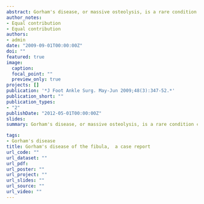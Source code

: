 ```yaml
---
abstract: Gorham's disease, or massive osteolysis, is a rare condition characterized by the spontaneous onset of osteolysis in an otherwise healthy individual. Such osteolysis is related to localized endothelial proliferation of lymphatic vessels,lymphangiomatous osteolysis, resulting in destruction and absorption of bone, and is commonly thought to affect primarily cancellous bone. In this article, we describe a case of Gorham's disease involving the fibula in a 13-year-old boy with a 2-year history of pain and a 1-year history of muscle atrophy. The patient was treated with analgesics and anti-inflammatory drugs, and a period of immobilization. At the 3-year follow-up visit, the patient was ambulating without restrictions, although he experienced occasional episodes of pain and swelling localized to the left ankle; and follow-up radiographs revealed no further progression of the disease. Current literature suggests that the fibula, being primarily cortical bone, is not likely to be affected by Gorham's disease and that fibular grafts may be used in the treatment of the disorder. However, since this case depicts the disorder localizing to the distal fibula, we believe further studies are needed to validate the usefulness of fibular grafts in the treatment of the condition. Because the course of the disease is unpredictable and may arrest spontaneously, and based on the results observed in the patient described in this article, conservative treatment may be appropriate for Gorham's disease localized to the distal fibula.
author_notes:
- Equal contribution
- Equal contribution
authors:
- admin
date: "2009-09-01T00:00:00Z"
doi: ""
featured: true
image:
  caption: 
  focal_point: ""
  preview_only: true
projects: []
publication: '*J Foot Ankle Surg. May-Jun 2009;48(3):347-52.*'
publication_short: ""
publication_types:
- "2"
publishDate: "2012-05-01T00:00:00Z"
slides: 
summary: Gorham's disease, or massive osteolysis, is a rare condition characterized by the spontaneous onset of osteolysis in an otherwise healthy individual.

tags:
- Gorham's disease
title: Gorham's disease of the fibula,  a case report
url_code: ""
url_dataset: ""
url_pdf: 
url_poster: ""
url_project: ""
url_slides: ""
url_source: ""
url_video: ""
---
```







